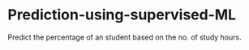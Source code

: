 # Prediction-using-supervised-ML
Predict the percentage of an student based on the no. of study hours. 
